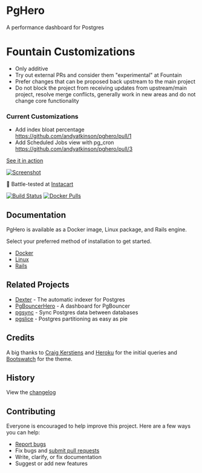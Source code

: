 # PgHero

A performance dashboard for Postgres

# Fountain Customizations

* Only additive
* Try out external PRs and consider them "experimental" at Fountain
* Prefer changes that can be proposed back upstream to the main project
* Do not block the project from receiving updates from upstream/main project, resolve merge conflicts, generally work in new areas and do not change core functionality

### Current Customizations

* Add index bloat percentage https://github.com/andyatkinson/pghero/pull/1
* Add Scheduled Jobs view with pg_cron https://github.com/andyatkinson/pghero/pull/3

[See it in action](https://pghero.dokkuapp.com/)

[![Screenshot](https://pghero.dokkuapp.com/assets/pghero-ebb9c8e11434fd0e4ead81db88fe255b29cbbc845ec315b79e6c5e25015bc921.png)](https://pghero.dokkuapp.com/)

:tangerine: Battle-tested at [Instacart](https://www.instacart.com/opensource)

[![Build Status](https://github.com/ankane/pghero/workflows/build/badge.svg?branch=master)](https://github.com/ankane/pghero/actions) [![Docker Pulls](https://img.shields.io/docker/pulls/ankane/pghero)](https://hub.docker.com/r/ankane/pghero)

## Documentation

PgHero is available as a Docker image, Linux package, and Rails engine.

Select your preferred method of installation to get started.

- [Docker](guides/Docker.md)
- [Linux](guides/Linux.md)
- [Rails](guides/Rails.md)

## Related Projects

- [Dexter](https://github.com/ankane/dexter) - The automatic indexer for Postgres
- [PgBouncerHero](https://github.com/kwent/pgbouncerhero) - A dashboard for PgBouncer
- [pgsync](https://github.com/ankane/pgsync) - Sync Postgres data between databases
- [pgslice](https://github.com/ankane/pgslice) - Postgres partitioning as easy as pie

## Credits

A big thanks to [Craig Kerstiens](http://www.craigkerstiens.com/2013/01/10/more-on-postgres-performance/) and [Heroku](https://blog.heroku.com/archives/2013/5/10/more_insight_into_your_database_with_pgextras) for the initial queries and [Bootswatch](https://github.com/thomaspark/bootswatch) for the theme.

## History

View the [changelog](https://github.com/ankane/pghero/blob/master/CHANGELOG.md)

## Contributing

Everyone is encouraged to help improve this project. Here are a few ways you can help:

- [Report bugs](https://github.com/ankane/pghero/issues)
- Fix bugs and [submit pull requests](https://github.com/ankane/pghero/pulls)
- Write, clarify, or fix documentation
- Suggest or add new features
